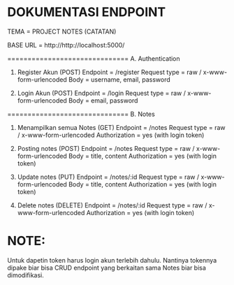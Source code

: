 # DOKUMENTASI ENDPOINT

TEMA = PROJECT NOTES (CATATAN)

BASE URL = http://http://localhost:5000/

==============================
A. Authentication
1. Register Akun (POST)
Endpoint	= /register
Request type	= raw / x-www-form-urlencoded
Body		= username, email, password

3. Login Akun (POST)
Endpoint	= /login
Request type	= raw / x-www-form-urlencoded
Body		= email, password

==============================
B. Notes
1. Menampilkan semua Notes (GET)
Endpoint	= /notes
Request type	= raw / x-www-form-urlencoded
Authorization 	= yes (with login token)

2. Posting notes (POST)
Endpoint	= /notes
Request type	= raw / x-www-form-urlencoded
Body		= title, content
Authorization 	= yes (with login token)

3. Update notes (PUT)
Endpoint	= /notes/:id
Request type	= raw / x-www-form-urlencoded
Body		= title, content
Authorization 	= yes (with login token)

4. Delete notes (DELETE)
Endpoint	= /notes/:id
Request type	= raw / x-www-form-urlencoded
Authorization 	= yes (with login token)


# NOTE:
Untuk dapetin token harus login akun terlebih dahulu. Nantinya tokennya dipake biar bisa CRUD endpoint yang berkaitan sama Notes biar bisa dimodifikasi.
